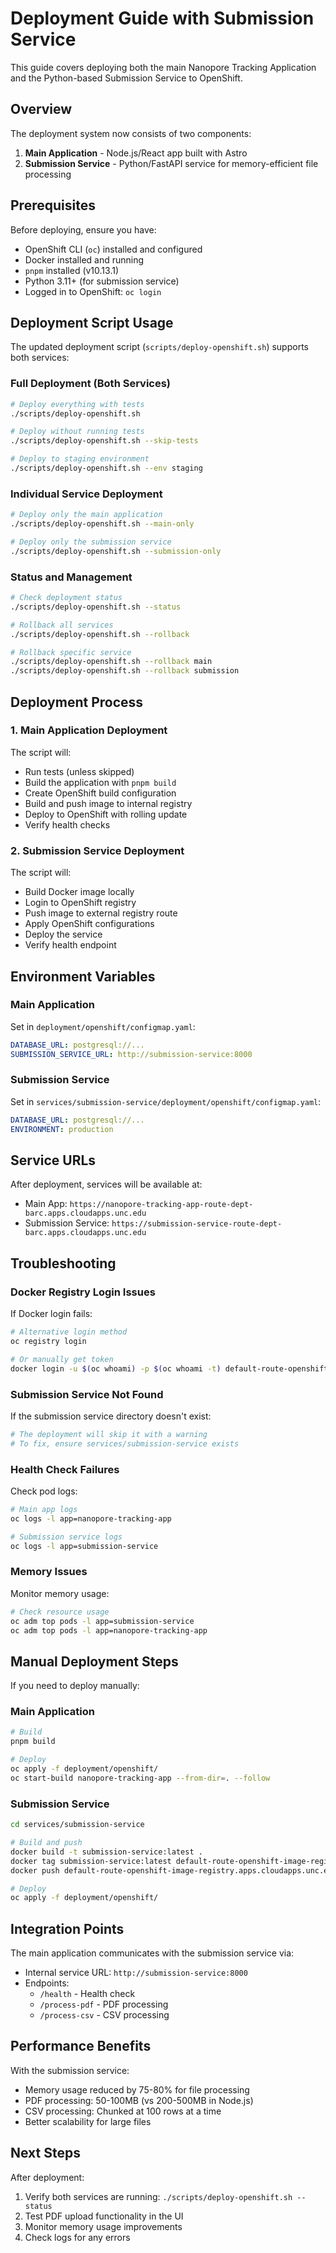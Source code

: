 # Deployment Guide with Submission Service

This guide covers deploying both the main Nanopore Tracking Application and the Python-based Submission Service to OpenShift.

## Overview

The deployment system now consists of two components:
1. **Main Application** - Node.js/React app built with Astro
2. **Submission Service** - Python/FastAPI service for memory-efficient file processing

## Prerequisites

Before deploying, ensure you have:
- OpenShift CLI (`oc`) installed and configured
- Docker installed and running
- `pnpm` installed (v10.13.1)
- Python 3.11+ (for submission service)
- Logged in to OpenShift: `oc login`

## Deployment Script Usage

The updated deployment script (`scripts/deploy-openshift.sh`) supports both services:

### Full Deployment (Both Services)
```bash
# Deploy everything with tests
./scripts/deploy-openshift.sh

# Deploy without running tests
./scripts/deploy-openshift.sh --skip-tests

# Deploy to staging environment
./scripts/deploy-openshift.sh --env staging
```

### Individual Service Deployment
```bash
# Deploy only the main application
./scripts/deploy-openshift.sh --main-only

# Deploy only the submission service
./scripts/deploy-openshift.sh --submission-only
```

### Status and Management
```bash
# Check deployment status
./scripts/deploy-openshift.sh --status

# Rollback all services
./scripts/deploy-openshift.sh --rollback

# Rollback specific service
./scripts/deploy-openshift.sh --rollback main
./scripts/deploy-openshift.sh --rollback submission
```

## Deployment Process

### 1. Main Application Deployment
The script will:
- Run tests (unless skipped)
- Build the application with `pnpm build`
- Create OpenShift build configuration
- Build and push image to internal registry
- Deploy to OpenShift with rolling update
- Verify health checks

### 2. Submission Service Deployment
The script will:
- Build Docker image locally
- Login to OpenShift registry
- Push image to external registry route
- Apply OpenShift configurations
- Deploy the service
- Verify health endpoint

## Environment Variables

### Main Application
Set in `deployment/openshift/configmap.yaml`:
```yaml
DATABASE_URL: postgresql://...
SUBMISSION_SERVICE_URL: http://submission-service:8000
```

### Submission Service
Set in `services/submission-service/deployment/openshift/configmap.yaml`:
```yaml
DATABASE_URL: postgresql://...
ENVIRONMENT: production
```

## Service URLs

After deployment, services will be available at:
- Main App: `https://nanopore-tracking-app-route-dept-barc.apps.cloudapps.unc.edu`
- Submission Service: `https://submission-service-route-dept-barc.apps.cloudapps.unc.edu`

## Troubleshooting

### Docker Registry Login Issues
If Docker login fails:
```bash
# Alternative login method
oc registry login

# Or manually get token
docker login -u $(oc whoami) -p $(oc whoami -t) default-route-openshift-image-registry.apps.cloudapps.unc.edu
```

### Submission Service Not Found
If the submission service directory doesn't exist:
```bash
# The deployment will skip it with a warning
# To fix, ensure services/submission-service exists
```

### Health Check Failures
Check pod logs:
```bash
# Main app logs
oc logs -l app=nanopore-tracking-app

# Submission service logs
oc logs -l app=submission-service
```

### Memory Issues
Monitor memory usage:
```bash
# Check resource usage
oc adm top pods -l app=submission-service
oc adm top pods -l app=nanopore-tracking-app
```

## Manual Deployment Steps

If you need to deploy manually:

### Main Application
```bash
# Build
pnpm build

# Deploy
oc apply -f deployment/openshift/
oc start-build nanopore-tracking-app --from-dir=. --follow
```

### Submission Service
```bash
cd services/submission-service

# Build and push
docker build -t submission-service:latest .
docker tag submission-service:latest default-route-openshift-image-registry.apps.cloudapps.unc.edu/dept-barc/submission-service:latest
docker push default-route-openshift-image-registry.apps.cloudapps.unc.edu/dept-barc/submission-service:latest

# Deploy
oc apply -f deployment/openshift/
```

## Integration Points

The main application communicates with the submission service via:
- Internal service URL: `http://submission-service:8000`
- Endpoints:
  - `/health` - Health check
  - `/process-pdf` - PDF processing
  - `/process-csv` - CSV processing

## Performance Benefits

With the submission service:
- Memory usage reduced by 75-80% for file processing
- PDF processing: 50-100MB (vs 200-500MB in Node.js)
- CSV processing: Chunked at 100 rows at a time
- Better scalability for large files

## Next Steps

After deployment:
1. Verify both services are running: `./scripts/deploy-openshift.sh --status`
2. Test PDF upload functionality in the UI
3. Monitor memory usage improvements
4. Check logs for any errors 